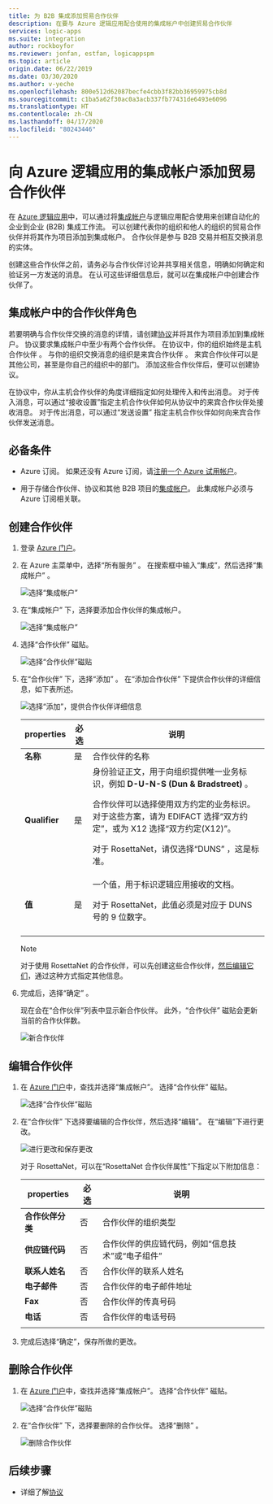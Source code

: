 ```yaml
---
title: 为 B2B 集成添加贸易合作伙伴
description: 在要与 Azure 逻辑应用配合使用的集成帐户中创建贸易合作伙伴
services: logic-apps
ms.suite: integration
author: rockboyfor
ms.reviewer: jonfan, estfan, logicappspm
ms.topic: article
origin.date: 06/22/2019
ms.date: 03/30/2020
ms.author: v-yeche
ms.openlocfilehash: 800e512d62087becfe4cbb3f82bb36959975cb8d
ms.sourcegitcommit: c1ba5a62f30ac0a3acb337fb77431de6493e6096
ms.translationtype: HT
ms.contentlocale: zh-CN
ms.lasthandoff: 04/17/2020
ms.locfileid: "80243446"
---
```

# <a name="add-trading-partners-to-integration-accounts-for-azure-logic-apps"></a>向 Azure 逻辑应用的集成帐户添加贸易合作伙伴

在 [Azure 逻辑应用](../logic-apps/logic-apps-overview.md)中，可以通过将[集成帐户](../logic-apps/logic-apps-enterprise-integration-create-integration-account.md)与逻辑应用配合使用来创建自动化的企业到企业 (B2B) 集成工作流。 可以创建代表你的组织和他人的组织的贸易合作伙伴并将其作为项目添加到集成帐户。 合作伙伴是参与 B2B 交易并相互交换消息的实体。

创建这些合作伙伴之前，请务必与合作伙伴讨论并共享相关信息，明确如何确定和验证另一方发送的消息。 在认可这些详细信息后，就可以在集成帐户中创建合作伙伴了。

## <a name="partner-roles-in-integration-accounts"></a>集成帐户中的合作伙伴角色

若要明确与合作伙伴交换的消息的详情，请创建[协议](../logic-apps/logic-apps-enterprise-integration-agreements.md)并将其作为项目添加到集成帐户。 协议要求集成帐户中至少有两个合作伙伴。 在协议中，你的组织始终是主机合作伙伴  。 与你的组织交换消息的组织是来宾合作伙伴  。 来宾合作伙伴可以是其他公司，甚至是你自己的组织中的部门。 添加这些合作伙伴后，便可以创建协议。

在协议中，你从主机合作伙伴的角度详细指定如何处理传入和传出消息。 对于传入消息，可以通过“接收设置”指定主机合作伙伴如何从协议中的来宾合作伙伴处接收消息。  对于传出消息，可以通过“发送设置”  指定主机合作伙伴如何向来宾合作伙伴发送消息。

## <a name="prerequisites"></a>必备条件

* Azure 订阅。 如果还没有 Azure 订阅，请[注册一个 Azure 试用帐户](https://www.azure.cn/pricing/1rmb-trial/)。

* 用于存储合作伙伴、协议和其他 B2B 项目的[集成帐户](../logic-apps/logic-apps-enterprise-integration-create-integration-account.md)。 此集成帐户必须与 Azure 订阅相关联。

## <a name="create-partner"></a>创建合作伙伴

1. 登录 [Azure 门户](https://portal.azure.cn)。

1. 在 Azure 主菜单中，选择“所有服务”  。 在搜索框中输入“集成”，然后选择“集成帐户”  。

    ![选择“集成帐户”](./media/logic-apps-enterprise-integration-partners/find-integration-accounts.png)

1. 在“集成帐户”  下，选择要添加合作伙伴的集成帐户。

    ![选择“集成帐户”](./media/logic-apps-enterprise-integration-partners/select-integration-account.png)

1. 选择“合作伙伴”  磁贴。

    ![选择“合作伙伴”磁贴](./media/logic-apps-enterprise-integration-partners/choose-partners.png)

1. 在“合作伙伴”  下，选择“添加”  。 在“添加合作伙伴”  下提供合作伙伴的详细信息，如下表所述。

    ![选择“添加”，提供合作伙伴详细信息](./media/logic-apps-enterprise-integration-partners/add-partners.png)

    | properties | 必选 | 说明 |
    |----------|----------|-------------|
    | **名称** | 是 | 合作伙伴的名称 |
    | **Qualifier** | 是 | 身份验证正文，用于向组织提供唯一业务标识，例如 **D-U-N-S (Dun & Bradstreet)** 。 <p>合作伙伴可以选择使用双方约定的业务标识。 对于这些方案，请为 EDIFACT 选择“双方约定”，或为 X12 选择“双方约定(X12)”。   <p>对于 RosettaNet，请仅选择“DUNS”  ，这是标准。 |
    | **值** | 是 | 一个值，用于标识逻辑应用接收的文档。 <p>对于 RosettaNet，此值必须是对应于 DUNS 号的 9 位数字。 |
    ||||

    > [!NOTE]
    > 对于使用 RosettaNet 的合作伙伴，可以先创建这些合作伙伴，[然后编辑它们](#edit-partner)，通过这种方式指定其他信息。

1. 完成后，选择“确定”  。

    现在会在“合作伙伴”列表中显示新合作伙伴。  此外，“合作伙伴”  磁贴会更新当前的合作伙伴数。

    ![新合作伙伴](./media/logic-apps-enterprise-integration-partners/new-partner.png)

<a name="edit-partner"></a>

## <a name="edit-partner"></a>编辑合作伙伴

1. 在 [Azure 门户](https://portal.azure.cn)中，查找并选择“集成帐户”。
选择“合作伙伴”  磁贴。

    ![选择“合作伙伴”磁贴](./media/logic-apps-enterprise-integration-partners/edit.png)

1. 在“合作伙伴”  下选择要编辑的合作伙伴，然后选择“编辑”。  在“编辑”下进行更改。 

    ![进行更改和保存更改](./media/logic-apps-enterprise-integration-partners/edit-partner.png)

    对于 RosettaNet，可以在“RosettaNet 合作伙伴属性”下指定以下附加信息： 

    | properties | 必选 | 说明 |
    |----------|----------|-------------|
    | **合作伙伴分类** | 否 | 合作伙伴的组织类型 |
    | **供应链代码** | 否 | 合作伙伴的供应链代码，例如“信息技术”或“电子组件” |
    | **联系人姓名** | 否 | 合作伙伴的联系人姓名 |
    | **电子邮件** | 否 | 合作伙伴的电子邮件地址 |
    | **Fax** | 否 | 合作伙伴的传真号码 |
    | **电话** | 否 | 合作伙伴的电话号码 |
    ||||

1. 完成后选择“确定”，保存所做的更改。 

## <a name="delete-partner"></a>删除合作伙伴

1. 在 [Azure 门户](https://portal.azure.cn)中，查找并选择“集成帐户”。 选择“合作伙伴”  磁贴。

    ![选择“合作伙伴”磁贴](./media/logic-apps-enterprise-integration-partners/choose-partners-to-delete.png)

1. 在“合作伙伴”  下，选择要删除的合作伙伴。 选择“删除”  。

    ![删除合作伙伴](./media/logic-apps-enterprise-integration-partners/delete-partner.png)

## <a name="next-steps"></a>后续步骤

* 详细了解[协议](../logic-apps/logic-apps-enterprise-integration-agreements.md)

<!-- Update_Description: new article about logic apps enterprise integration partners -->
<!--NEW.date: 03/30/2020-->